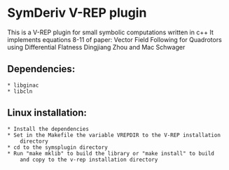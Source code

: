 # SymDeriv V-REP plugin

This is a V-REP plugin for small symbolic computations written in c++
It implements equations 8-11 of paper:
Vector Field Following for Quadrotors using Differential Flatness
Dingjiang Zhou and Mac Schwager

## Dependencies:
	* libginac
	* libcln

## Linux installation:
	* Install the dependencies
	* Set in the Makefile the variable VREPDIR to the V-REP installation
	    directory
	* cd to the symsplugin directory
	* Run "make mklib" to build the library or "make install" to build
		and copy to the v-rep installation directory
